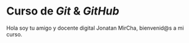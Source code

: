 # Curso de _Git_ & _GitHub_

Hola soy tu amigo y docente digital Jonatan MirCha, bienvenid@s a mi curso.
